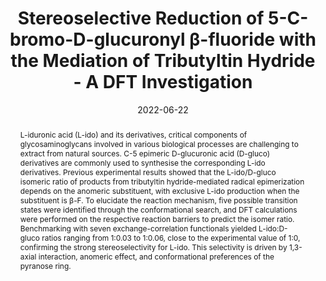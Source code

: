 ---
title: "Stereoselective Reduction of 5-C-bromo-D-glucuronyl β-fluoride with the Mediation of Tributyltin Hydride - A DFT Investigation"
summary: Supervised by Prof. Elizabeth Krenske
authors:
- admin
date: 2022-06-22
doi: ""

abstract: L-iduronic acid (L-ido) and its derivatives, critical components of glycosaminoglycans involved in various biological processes are challenging to extract from natural sources. C-5 epimeric D-glucuronic acid (D-gluco) derivatives are commonly used to synthesise the corresponding L-ido derivatives. Previous experimental results showed that the L-ido/D-gluco isomeric ratio of products from tributyltin hydride-mediated radical epimerization depends on the anomeric substituent, with exclusive L-ido production when the substituent is β-F. To elucidate the reaction mechanism, five possible transition states were identified through the conformational search, and DFT calculations were performed on the respective reaction barriers to predict the isomer ratio. Benchmarking with seven exchange-correlation functionals yielded L-ido:D-gluco ratios ranging from 1:0.03 to 1:0.06, close to the experimental value of 1:0, confirming the strong stereoselectivity for L-ido. This selectivity is driven by 1,3-axial interaction, anomeric effect, and conformational preferences of the pyranose ring. 

tags:
  - DFT
  - Gaussian
featured: false

url_poster: poster.jpg

image:
  caption: 'Image credit: Huiwen Tan'
  focal_point: ""
  preview_only: ture

projects: []

slides: ""
---